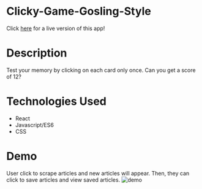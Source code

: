 # Clicky-Game-Gosling-Style
Click [here](https://arcane-dusk-24699.herokuapp.com/) for a live version of this app!

# Description 
Test your memory by clicking on each card only once. Can you get a score of 12? 

# Technologies Used
* React
* Javascript/ES6
* CSS

# Demo
User click to scrape articles and new articles will appear. Then, they can click to save articles and view saved articles. 
![demo](https://github.com/melissarburnham/Clicky-Game-Gosling-Style/blob/master/public/images/demo.gif)
